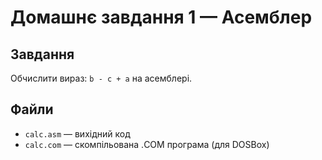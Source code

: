 # Домашнє завдання 1 — Асемблер

## Завдання

Обчислити вираз: `b - c + a` на асемблері.

## Файли

- `calc.asm` — вихідний код
- `calc.com` — скомпільована .COM програма (для DOSBox)
